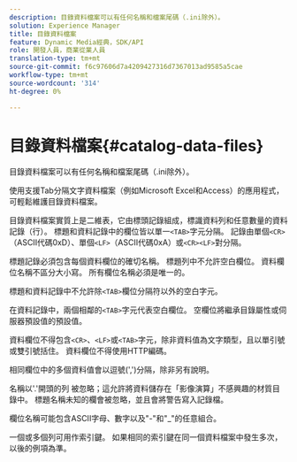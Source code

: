 ```yaml
---
description: 目錄資料檔案可以有任何名稱和檔案尾碼（.ini除外）。
solution: Experience Manager
title: 目錄資料檔案
feature: Dynamic Media經典，SDK/API
role: 開發人員，商業從業人員
translation-type: tm+mt
source-git-commit: f6c97606d7a4209427316d7367013ad9585a5cae
workflow-type: tm+mt
source-wordcount: '314'
ht-degree: 0%

---
```



# 目錄資料檔案{#catalog-data-files}

目錄資料檔案可以有任何名稱和檔案尾碼（.ini除外）。

使用支援Tab分隔文字資料檔案（例如Microsoft Excel和Access）的應用程式，可輕鬆維護目錄資料檔案。

目錄資料檔案實質上是二維表，它由標頭記錄組成，標識資料列和任意數量的資料記錄（行）。 標題和資料記錄中的欄位皆以單一`<TAB>`字元分隔。 記錄由單個`<CR>`（ASCII代碼0xD）、單個`<LF>`（ASCII代碼0xA）或`<CR><LF>`對分隔。

標題記錄必須包含每個資料欄位的確切名稱。 標題列中不允許空白欄位。 資料欄位名稱不區分大小寫。 所有欄位名稱必須是唯一的。

標題和資料記錄中不允許除`<TAB>`欄位分隔符以外的空白字元。

在資料記錄中，兩個相鄰的`<TAB>`字元代表空白欄位。 空欄位將繼承目錄屬性或伺服器預設值的預設值。

資料欄位不得包含`<CR>`、`<LF>`或`<TAB>`字元，除非資料值為文字類型，且以單引號或雙引號括住。 資料欄位不得使用HTTP編碼。

相同欄位中的多個資料值會以逗號(&#39;,&#39;)分隔，除非另有說明。

名稱以&#39;.&#39;開頭的列 被忽略；這允許將資料儲存在「影像演算」不感興趣的材質目錄中。 標題名稱未知的欄會被忽略，並且會將警告寫入記錄檔。

欄位名稱可能包含ASCII字母、數字以及&quot;-&quot;和&quot;_&quot;的任意組合。

一個或多個列可用作索引鍵。 如果相同的索引鍵在同一個資料檔案中發生多次，以後的例項為準。

